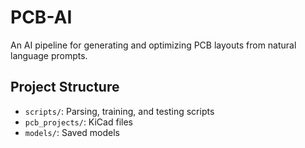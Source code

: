 # PCB-AI

An AI pipeline for generating and optimizing PCB layouts from natural language prompts.

## Project Structure

- `scripts/`: Parsing, training, and testing scripts
- `pcb_projects/`: KiCad files
- `models/`: Saved models
